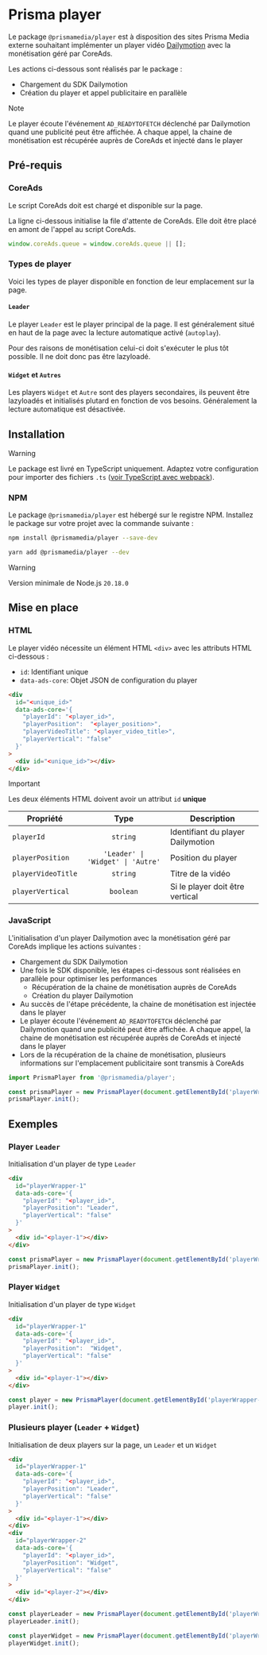 # Prisma player

Le package `@prismamedia/player` est à disposition des sites Prisma Media externe souhaitant implémenter un player vidéo [Dailymotion](https://developers.dailymotion.com/sdk/player-sdk/web/) avec la monétisation géré par CoreAds.

Les actions ci-dessous sont réalisés par le package :

- Chargement du SDK Dailymotion
- Création du player et appel publicitaire en parallèle

> [!NOTE]
> Le player écoute l'événement `AD_READYTOFETCH` déclenché par Dailymotion quand une publicité peut être affichée. A chaque appel, la chaine de monétisation est récupérée auprès de CoreAds et injecté dans le player

## Pré-requis

### CoreAds

Le script CoreAds doit est chargé et disponible sur la page.

La ligne ci-dessous initialise la file d'attente de CoreAds. Elle doit être placé en amont de l'appel au script CoreAds.

```js
window.coreAds.queue = window.coreAds.queue || [];
```

### Types de player

Voici les types de player disponible en fonction de leur emplacement sur la page.

#### `Leader`

Le player `Leader` est le player principal de la page. Il est généralement situé en haut de la page avec la lecture automatique activé (`autoplay`).

Pour des raisons de monétisation celui-ci doit s'exécuter le plus tôt possible. Il ne doit donc pas être lazyloadé.

#### `Widget` et `Autres`

Les players `Widget` et `Autre` sont des players secondaires, ils peuvent être lazyloadés et initialisés plutard en fonction de vos besoins. Généralement la lecture automatique est désactivée.

## Installation

> [!WARNING]
> Le package est livré en TypeScript uniquement. Adaptez votre configuration pour importer des fichiers `.ts` ([voir TypeScript avec webpack](https://webpack.js.org/guides/typescript)).

### NPM

Le package `@prismamedia/player` est hébergé sur le registre NPM. Installez le package sur votre projet avec la commande suivante :

```bash
npm install @prismamedia/player --save-dev
```

```bash
yarn add @prismamedia/player --dev
```

> [!WARNING]
> Version minimale de Node.js `20.18.0`

## Mise en place

### HTML

Le player vidéo nécessite un élément HTML `<div>` avec les attributs HTML ci-dessous :

- `id`: Identifiant unique
- `data-ads-core`: Objet JSON de configuration du player

```html
<div
  id="<unique_id>"
  data-ads-core='{
    "playerId": "<player_id>",
    "playerPosition":  "<player_position>",
    "playerVideoTitle": "<player_video_title>",
    "playerVertical": "false"
  }'
>
  <div id="<unique_id>"></div>
</div>
```

> [!IMPORTANT]
> Les deux éléments HTML doivent avoir un attribut `id` **unique**

| Propriété          |               Type                | Description                       |
| ------------------ | :-------------------------------: | --------------------------------- |
| `playerId`         |             `string`              | Identifiant du player Dailymotion |
| `playerPosition`   | `'Leader' \| 'Widget' \| 'Autre'` | Position du player                |
| `playerVideoTitle` |             `string`              | Titre de la vidéo                 |
| `playerVertical`   |             `boolean`             | Si le player doit être vertical   |

### JavaScript

L'initialisation d'un player Dailymotion avec la monétisation géré par CoreAds implique les actions suivantes :

- Chargement du SDK Dailymotion
- Une fois le SDK disponible, les étapes ci-dessous sont réalisées en parallèle pour optimiser les performances
  - Récupération de la chaine de monétisation auprès de CoreAds
  - Création du player Dailymotion
- Au succès de l'étape précédente, la chaine de monétisation est injectée dans le player
- Le player écoute l'événement `AD_READYTOFETCH` déclenché par Dailymotion quand une publicité peut être affichée. A chaque appel, la chaine de monétisation est récupérée auprès de CoreAds et injecté dans le player
- Lors de la récupération de la chaine de monétisation, plusieurs informations sur l'emplacement publicitaire sont transmis à CoreAds

```js
import PrismaPlayer from '@prismamedia/player';

const prismaPlayer = new PrismaPlayer(document.getElementById('playerWrapper-1'));
prismaPlayer.init();
```

## Exemples

### Player `Leader`

Initialisation d'un player de type `Leader`

```html
<div
  id="playerWrapper-1"
  data-ads-core='{
    "playerId": "<player_id>",
    "playerPosition": "Leader",
    "playerVertical": "false"
  }'
>
  <div id="<player-1"></div>
</div>
```

```js
const prismaPlayer = new PrismaPlayer(document.getElementById('playerWrapper-1'));
prismaPlayer.init();
```

### Player `Widget`

Initialisation d'un player de type `Widget`

```html
<div
  id="playerWrapper-1"
  data-ads-core='{
    "playerId": "<player_id>",
    "playerPosition":  "Widget",
    "playerVertical": "false"
  }'
>
  <div id="<player-1"></div>
</div>
```

```js
const player = new PrismaPlayer(document.getElementById('playerWrapper-1'));
player.init();
```

### Plusieurs player (`Leader` + `Widget`)

Initialisation de deux players sur la page, un `Leader` et un `Widget`

```html
<div
  id="playerWrapper-1"
  data-ads-core='{
    "playerId": "<player_id>",
    "playerPosition": "Leader",
    "playerVertical": "false"
  }'
>
  <div id="<player-1"></div>
</div>
<div
  id="playerWrapper-2"
  data-ads-core='{
    "playerId": "<player_id>",
    "playerPosition": "Widget",
    "playerVertical": "false"
  }'
>
  <div id="<player-2"></div>
</div>
```

```js
const playerLeader = new PrismaPlayer(document.getElementById('playerWrapper-1'));
playerLeader.init();

const playerWidget = new PrismaPlayer(document.getElementById('playerWrapper2'));
playerWidget.init();
```

